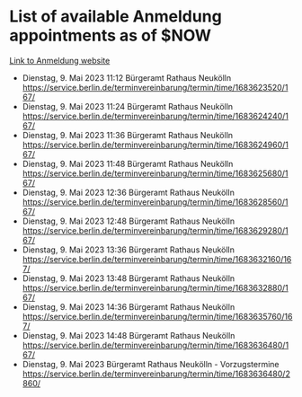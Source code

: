 # List of available Anmeldung appointments as of $NOW
[Link to Anmeldung website](https://service.berlin.de/terminvereinbarung/termin/tag.php?termin=1&anliegen[]=120686&dienstleisterlist=122210,122217,327316,122219,327312,122227,327314,122231,327346,122243,327348,122254,122252,329742,122260,329745,122262,329748,122271,327278,122273,327274,122277,327276,330436,122280,327294,122282,327290,122284,327292,122291,327270,122285,327266,122286,327264,122296,327268,150230,329760,122297,327286,122294,327284,122312,329763,122314,329775,122304,327330,122311,327334,122309,327332,317869,122281,327352,122279,329772,122283,122276,327324,122274,327326,122267,329766,122246,327318,122251,327320,122257,327322,122208,327298,122226,327300&herkunft=http%3A%2F%2Fservice.berlin.de%2Fdienstleistung%2F120686%2F)
- Dienstag, 9. Mai 2023 11:12 Bürgeramt Rathaus Neukölln https://service.berlin.de/terminvereinbarung/termin/time/1683623520/167/
- Dienstag, 9. Mai 2023 11:24 Bürgeramt Rathaus Neukölln https://service.berlin.de/terminvereinbarung/termin/time/1683624240/167/
- Dienstag, 9. Mai 2023 11:36 Bürgeramt Rathaus Neukölln https://service.berlin.de/terminvereinbarung/termin/time/1683624960/167/
- Dienstag, 9. Mai 2023 11:48 Bürgeramt Rathaus Neukölln https://service.berlin.de/terminvereinbarung/termin/time/1683625680/167/
- Dienstag, 9. Mai 2023 12:36 Bürgeramt Rathaus Neukölln https://service.berlin.de/terminvereinbarung/termin/time/1683628560/167/
- Dienstag, 9. Mai 2023 12:48 Bürgeramt Rathaus Neukölln https://service.berlin.de/terminvereinbarung/termin/time/1683629280/167/
- Dienstag, 9. Mai 2023 13:36 Bürgeramt Rathaus Neukölln https://service.berlin.de/terminvereinbarung/termin/time/1683632160/167/
- Dienstag, 9. Mai 2023 13:48 Bürgeramt Rathaus Neukölln https://service.berlin.de/terminvereinbarung/termin/time/1683632880/167/
- Dienstag, 9. Mai 2023 14:36 Bürgeramt Rathaus Neukölln https://service.berlin.de/terminvereinbarung/termin/time/1683635760/167/
- Dienstag, 9. Mai 2023 14:48 Bürgeramt Rathaus Neukölln https://service.berlin.de/terminvereinbarung/termin/time/1683636480/167/
- Dienstag, 9. Mai 2023  Bürgeramt Rathaus Neukölln - Vorzugstermine https://service.berlin.de/terminvereinbarung/termin/time/1683636480/2860/
